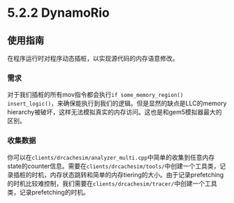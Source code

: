 # 5.2.2 DynamoRio

## 使用指南
在程序运行时对程序动态插桩，以实现源代码的内存语意修改。

### 需求
对于我们插桩的所有mov指令都会执行`if some_memory_region() insert_logic()`，来确保能执行到我们的逻辑。但是显然的缺点是LLC的memory hierarchy被破坏，这样无法模拟真实的内存访问。这也是和gem5模拟器最大的区别。

### 收集数据
你可以在`clients/drcachesim/analyzer_multi.cpp`中简单的收集到任意内存state的counter信息。需要在`clients/drcachesim/tools/`中创建一个工具类，记录插桩的时机，内存状态跳转和简单的内存tiering的大小。由于记录prefetching的时机比较难控制，我们需要在`clients/drcachesim/tracer/`中创建一个工具类，记录prefetching的时机。